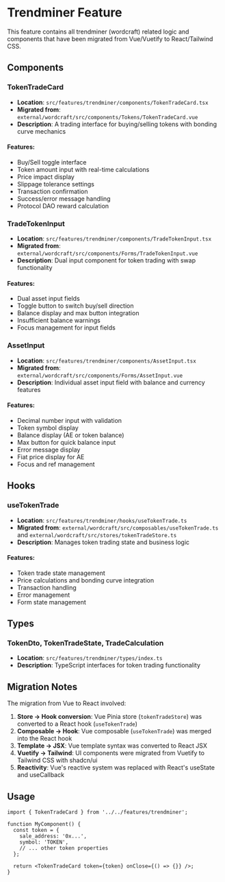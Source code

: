 # Trendminer Feature

This feature contains all trendminer (wordcraft) related logic and components that have been migrated from Vue/Vuetify to React/Tailwind CSS.

## Components

### TokenTradeCard
- **Location**: `src/features/trendminer/components/TokenTradeCard.tsx`
- **Migrated from**: `external/wordcraft/src/components/Tokens/TokenTradeCard.vue`
- **Description**: A trading interface for buying/selling tokens with bonding curve mechanics

#### Features:
- Buy/Sell toggle interface
- Token amount input with real-time calculations
- Price impact display
- Slippage tolerance settings
- Transaction confirmation
- Success/error message handling
- Protocol DAO reward calculation

### TradeTokenInput
- **Location**: `src/features/trendminer/components/TradeTokenInput.tsx`
- **Migrated from**: `external/wordcraft/src/components/Forms/TradeTokenInput.vue`
- **Description**: Dual input component for token trading with swap functionality

#### Features:
- Dual asset input fields
- Toggle button to switch buy/sell direction
- Balance display and max button integration
- Insufficient balance warnings
- Focus management for input fields

### AssetInput
- **Location**: `src/features/trendminer/components/AssetInput.tsx`
- **Migrated from**: `external/wordcraft/src/components/Forms/AssetInput.vue`
- **Description**: Individual asset input field with balance and currency features

#### Features:
- Decimal number input with validation
- Token symbol display
- Balance display (AE or token balance)
- Max button for quick balance input
- Error message display
- Fiat price display for AE
- Focus and ref management

## Hooks

### useTokenTrade
- **Location**: `src/features/trendminer/hooks/useTokenTrade.ts`
- **Migrated from**: `external/wordcraft/src/composables/useTokenTrade.ts` and `external/wordcraft/src/stores/tokenTradeStore.ts`
- **Description**: Manages token trading state and business logic

#### Features:
- Token trade state management
- Price calculations and bonding curve integration
- Transaction handling
- Error management
- Form state management

## Types

### TokenDto, TokenTradeState, TradeCalculation
- **Location**: `src/features/trendminer/types/index.ts`
- **Description**: TypeScript interfaces for token trading functionality

## Migration Notes

The migration from Vue to React involved:

1. **Store → Hook conversion**: Vue Pinia store (`tokenTradeStore`) was converted to a React hook (`useTokenTrade`)
2. **Composable → Hook**: Vue composable (`useTokenTrade`) was merged into the React hook
3. **Template → JSX**: Vue template syntax was converted to React JSX
4. **Vuetify → Tailwind**: UI components were migrated from Vuetify to Tailwind CSS with shadcn/ui
5. **Reactivity**: Vue's reactive system was replaced with React's useState and useCallback

## Usage

```tsx
import { TokenTradeCard } from '../../features/trendminer';

function MyComponent() {
  const token = {
    sale_address: '0x...',
    symbol: 'TOKEN',
    // ... other token properties
  };

  return <TokenTradeCard token={token} onClose={() => {}} />;
}
```
